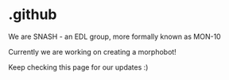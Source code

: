 # .github
We are SNASH - an EDL group, more formally known as MON-10

Currently we are working on creating a morphobot!

Keep checking this page for our updates :)
